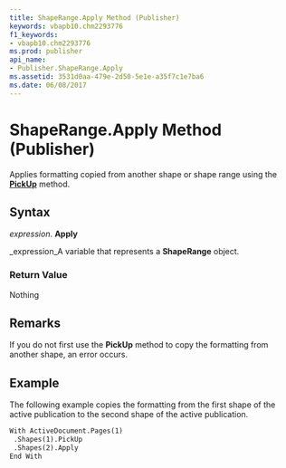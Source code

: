 ```yaml
---
title: ShapeRange.Apply Method (Publisher)
keywords: vbapb10.chm2293776
f1_keywords:
- vbapb10.chm2293776
ms.prod: publisher
api_name:
- Publisher.ShapeRange.Apply
ms.assetid: 3531d0aa-479e-2d50-5e1e-a35f7c1e7ba6
ms.date: 06/08/2017
---
```



# ShapeRange.Apply Method (Publisher)

Applies formatting copied from another shape or shape range using the  **[PickUp](Publisher.ShapeRange.PickUp.md)** method.


## Syntax

 _expression_. **Apply**

 _expression_A variable that represents a  **ShapeRange** object.


### Return Value

Nothing


## Remarks

If you do not first use the  **PickUp** method to copy the formatting from another shape, an error occurs.


## Example

The following example copies the formatting from the first shape of the active publication to the second shape of the active publication.


```vb
With ActiveDocument.Pages(1) 
 .Shapes(1).PickUp 
 .Shapes(2).Apply 
End With 

```


